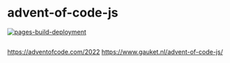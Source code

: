 # advent-of-code-js 
[![pages-build-deployment](https://github.com/GaukeT/advent-of-code-js/actions/workflows/pages/pages-build-deployment/badge.svg)](https://github.com/GaukeT/advent-of-code-js/actions/workflows/pages/pages-build-deployment)
##
https://adventofcode.com/2022
https://www.gauket.nl/advent-of-code-js/
